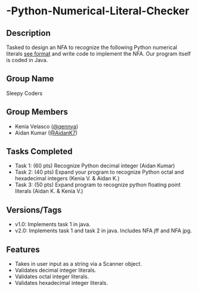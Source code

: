 # -Python-Numerical-Literal-Checker
 
 ## Description
 Tasked to design an NFA to recognize the following Python numerical literals [see format]([https://www.google.com](https://docs.python.org/3/reference/lexical_analysis.html#numeric-literals)) and write code to implement the NFA. Our program itself is coded in Java.

 ## Group Name
 Sleepy Coders

 ## Group Members
 - Kenia Velasco ([@qennya](https://github.com/qennya))
 - Aidan Kumar ([@AidanK7](https://github.com/AidanK7))

 ## Tasks Completed
 - Task 1: (60 pts) Recognize Python decimal integer (Aidan Kumar)
 - Task 2: (40 pts) Expand your program to recognize Python octal and hexadecimal integers (Kenia V. & Aidan K.)
 - Task 3: (50 pts) Expand program to recognize python floating point literals (Aidan K. & Kenia V.)

## Versions/Tags
 - v1.0: Implements task 1 in java.
 - v2.0: Implements task 1 and task 2 in java. Includes NFA jff and NFA jpg.

 ## Features
- Takes in user input as a string via a Scanner object.
- Validates decimal integer literals.
- Validates octal integer literals.
- Validates hexadecimal integer literals.
